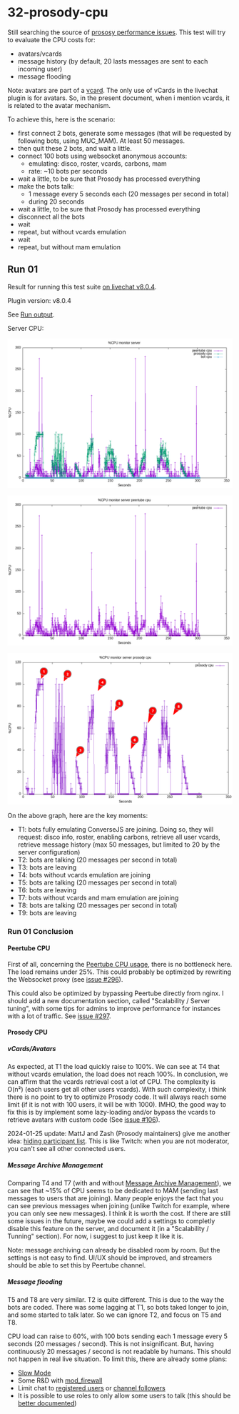 # 32-prosody-cpu

Still searching the source of [prososy performance issues](https://github.com/JohnXLivingston/peertube-plugin-livechat/issues/178).
This test will try to evaluate the CPU costs for:

* avatars/vcards
* message history (by default, 20 lasts messages are sent to each incoming user)
* message flooding

Note: avatars are part of a [vcard](https://xmpp.org/extensions/xep-0153.html).
The only use of vCards in the livechat plugin is for avatars.
So, in the present document, when i mention vcards, it is related to the avatar mechanism.

To achieve this, here is the scenario:

* first connect 2 bots, generate some messages (that will be requested by following bots, using MUC_MAM). At least 50 messages.
* then quit these 2 bots, and wait a little.
* connect 100 bots using websocket anonymous accounts:
  * emulating: disco, roster, vcards, carbons, mam
  * rate: ~10 bots per seconds
* wait a little, to be sure that Prosody has processed everything
* make the bots talk:
  * 1 message every 5 seconds each (20 messages per second in total)
  * during 20 seconds
* wait a little, to be sure that Prosody has processed everything
* disconnect all the bots
* wait
* repeat, but without vcards emulation
* wait
* repeat, but without mam emulation

## Run 01

Result for running this test suite [on livechat v8.0.4](./results/01/).

Plugin version: v8.0.4

See [Run output](./01.output.md).

Server CPU:

![ServerCPU](./results/01/monitor_server.png)

![PeertubeCPU](./results/01/monitor_server_peertube_cpu.png)

![ProsodyCPU](./results/01/monitor_server_prosody_cpu_annotated.png)

On the above graph, here are the key moments:

* T1: bots fully emulating ConverseJS are joining. Doing so, they will request: disco info, roster, enabling carbons, retrieve all user vcards, retrieve message history (max 50 messages, but limited to 20 by the server configuration)
* T2: bots are talking (20 messages per second in total)
* T3: bots are leaving
* T4: bots without vcards emulation are joining
* T5: bots are talking (20 messages per second in total)
* T6: bots are leaving
* T7: bots without vcards and mam emulation are joining
* T8: bots are talking (20 messages per second in total)
* T9: bots are leaving

### Run 01 Conclusion

#### Peertube CPU

First of all, concerning the [Peertube CPU usage](./results/01/monitor_server_peertube_cpu.png), there is no bottleneck here.
The load remains under 25%. This could probably be optimized by rewriting the Websocket proxy (see [issue #296](https://github.com/JohnXLivingston/peertube-plugin-livechat/issues/296)).

This could also be optimized by bypassing Peertube directly from nginx. I should add a new documentation section, called "Scalability / Server tuning", with some tips for admins to improve performance for instances with a lot of traffic. See [issue #297](https://github.com/JohnXLivingston/peertube-plugin-livechat/issues/297).

#### Prosody CPU

##### vCards/Avatars

As expected, at T1 the load quickly raise to 100%. We can see at T4 that without vcards emulation, the load does not reach 100%.
In conclusion, we can affirm that the vcards retrieval cost a lot of CPU.
The complexity is O(n²) (each users get all other users vcards).
With such complexity, i think there is no point to try to optimize Prosody code.
It will always reach some limit (if it is not with 100 users, it will be with 1000).
IMHO, the good way to fix this is by implement some lazy-loading and/or bypass the vcards to retrieve avatars with custom code (See [issue #106](https://github.com/JohnXLivingston/peertube-plugin-livechat/issues/106)).

2024-01-25 update: MattJ and Zash (Prosody maintainers) give me another idea: [hiding participant list](https://github.com/JohnXLivingston/peertube-plugin-livechat/issues/301). This is like Twitch: when you are not moderator, you can't see all other connected users.

##### Message Archive Management

Comparing T4 and T7 (with and without [Message Archive Management](https://xmpp.org/extensions/xep-0313.html)), we can see that ~15% of CPU seems to be dedicated to MAM (sending last messages to users that are joining).
Many people enjoys the fact that you can see previous messages when joining (unlike Twitch for example, where you can only see new messages).
I think it is worth the cost.
If there are still some issues in the future, maybe we could add a settings to completly disable this feature on the server, and document it (in a "Scalability / Tunning" section).
For now, i suggest to just keep it like it is.

Note: message archiving can already be disabled room by room. But the settings is not easy to find. UI/UX should be improved, and streamers should be able to set this by Peertube channel.

##### Message flooding

T5 and T8 are very similar.
T2 is quite different. This is due to the way the bots are coded. There was some lagging at T1, so bots taked longer to join, and some started to talk later.
So we can ignore T2, and focus on T5 and T8.

CPU load can raise to 60%, with 100 bots sending each 1 message every 5 seconds (20 messages / second).
This is not insignificant.
But, having continuously 20 messages / second is not readable by humans.
This should not happen in real live situation.
To limit this, there are already some plans:

* [Slow Mode](https://github.com/JohnXLivingston/peertube-plugin-livechat/issues/192)
* Some R&D with [mod_firewall](https://github.com/JohnXLivingston/peertube-plugin-livechat/issues/97)
* Limit chat to [registered users](https://github.com/JohnXLivingston/peertube-plugin-livechat/issues/233) or [channel followers](https://github.com/JohnXLivingston/peertube-plugin-livechat/issues/127)
* It is possible to use roles to only allow some users to talk (this should be [better documented](https://livingston.frama.io/peertube-plugin-livechat/documentation/user/streamers/moderation/))

